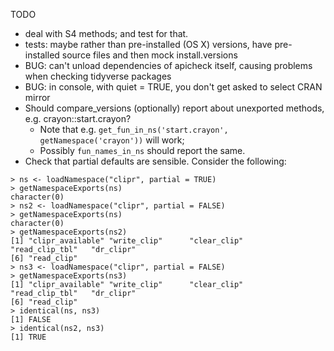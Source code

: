 TODO

* deal with S4 methods; and test for that.
* tests: maybe rather than pre-installed (OS X) versions, have pre-installed source
  files and then mock install.versions
* BUG: can't unload dependencies of apicheck itself, causing problems when checking tidyverse packages
* BUG: in console, with quiet = TRUE, you don't get asked to select CRAN mirror
* Should compare_versions (optionally) report about unexported methods, e.g. crayon::start.crayon?
  - Note that e.g. `get_fun_in_ns('start.crayon', getNamespace('crayon'))` will work;
  - Possibly `fun_names_in_ns` should report the same.
* Check that partial defaults are sensible. Consider the following:
  
```
> ns <- loadNamespace("clipr", partial = TRUE)
> getNamespaceExports(ns)
character(0)
> ns2 <- loadNamespace("clipr", partial = FALSE)
> getNamespaceExports(ns)
character(0)
> getNamespaceExports(ns2)
[1] "clipr_available" "write_clip"      "clear_clip"      "read_clip_tbl"   "dr_clipr"
[6] "read_clip"
> ns3 <- loadNamespace("clipr", partial = FALSE)
> getNamespaceExports(ns3)
[1] "clipr_available" "write_clip"      "clear_clip"      "read_clip_tbl"   "dr_clipr"
[6] "read_clip"
> identical(ns, ns3)
[1] FALSE
> identical(ns2, ns3)
[1] TRUE
```
